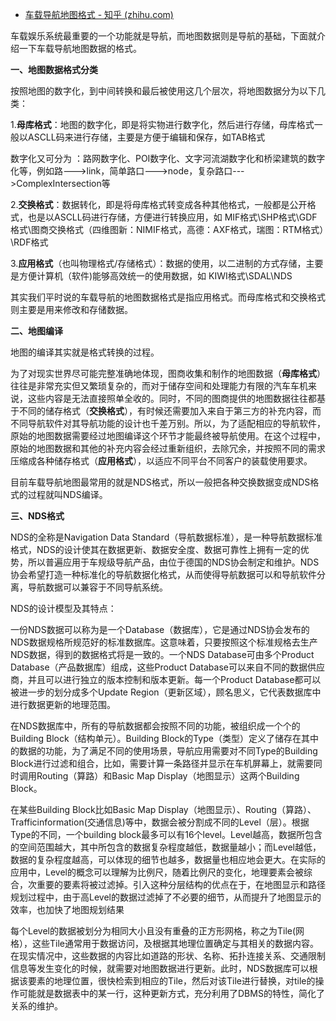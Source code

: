 - [车载导航地图格式 - 知乎 (zhihu.com)](https://zhuanlan.zhihu.com/p/299673563)

车载娱乐系统最重要的一个功能就是导航，而地图数据则是导航的基础，下面就介绍一下车载导航地图数据的格式。

**一、地图数据格式分类**

按照地图的数字化，到中间转换和最后被使用这几个层次，将地图数据分为以下几类：

1.**母库格式**：地图的数字化，即是将实物进行数字化，然后进行存储，母库格式一般以ASCLL码来进行存储，主要是方便于编辑和保存，如TAB格式

数字化又可分为 ：路网数字化、POI数字化、文字河流湖数字化和桥梁建筑的数字化等，例如路--->link，简单路口--->node，复杂路口--->ComplexIntersection等

2.**交换格式**：数据转化，即是将母库格式转变成各种其他格式，一般都是公开格式，也是以ASCLL码进行存储，方便进行转换应用，如 MIF格式\SHP格式\GDF格式\图商交换格式（四维图新：NIMIF格式，高德：AXF格式，瑞图：RTM格式）\RDF格式

3.**应用格式**（也叫物理格式/存储格式）：数据的使用，以二进制的方式存储，主要是方便计算机（软件)能够高效统一的使用数据，如 KIWI格式\SDAL\NDS

其实我们平时说的车载导航的地图数据格式是指应用格式。而母库格式和交换格式则主要是用来修改和存储数据。

**二、地图编译**

地图的编译其实就是格式转换的过程。

为了对现实世界尽可能完整准确地体现，图商收集和制作的地图数据（**母库格式**）往往是非常充实但又繁琐复杂的，而对于储存空间和处理能力有限的汽车车机来说，这些内容是无法直接照单全收的。同时，不同的图商提供的地图数据往往都基于不同的储存格式（**交换格式**），有时候还需要加入来自于第三方的补充内容，而不同导航软件对其导航功能的设计也千差万别。所以，为了适配相应的导航软件，原始的地图数据需要经过地图编译这个环节才能最终被导航使用。在这个过程中，原始的地图数据和其他的补充内容会经过重新组织，去除冗余，并按照不同的需求压缩成各种储存格式（**应用格式**），以适应不同平台不同客户的装载使用要求。

目前车载导航地图最常用的就是NDS格式，所以一般把各种交换数据变成NDS格式的过程就叫NDS编译。

**三、NDS格式**

NDS的全称是Navigation Data Standard（导航数据标准），是一种导航数据标准格式，NDS的设计使其在数据更新、数据安全度、数据可靠性上拥有一定的优势，所以普遍应用于车规级导航产品，由位于德国的NDS协会制定和维护。NDS协会希望打造一种标准化的导航数据化格式，从而使得导航数据可以和导航软件分离，导航数据可以兼容于不同导航系统。

NDS的设计模型及其特点：

一份NDS数据可以称为是一个Database（数据库），它是通过NDS协会发布的NDS数据规格所规范好的标准数据库。这意味着，只要按照这个标准规格去生产NDS数据，得到的数据格式将是一致的。一个NDS Database可由多个Product Database（产品数据库）组成，这些Product Database可以来自不同的数据供应商，并且可以进行独立的版本控制和版本更新。每一个Product Database都可以被进一步的划分成多个Update Region（更新区域），顾名思义，它代表数据库中进行数据更新的地理范围。

在NDS数据库中，所有的导航数据都会按照不同的功能，被组织成一个个的Building Block（结构单元）。Building Block的Type（类型）定义了储存在其中的数据的功能，为了满足不同的使用场景，导航应用需要对不同Type的Building Block进行过滤和组合，比如，需要计算一条路径并显示在车机屏幕上，就需要同时调用Routing（算路）和Basic Map Display（地图显示）这两个Building Block。

在某些Building Block比如Basic Map Display（地图显示）、Routing（算路）、Trafficinformation(交通信息)等中，数据会被分割成不同的Level（层）。根据Type的不同，一个building block最多可以有16个level。Level越高，数据所包含的空间范围越大，其中所包含的数据复杂程度越低，数据量越小；而Level越低，数据的复杂程度越高，可以体现的细节也越多，数据量也相应地会更大。在实际的应用中，Level的概念可以理解为比例尺，随着比例尺的变化，地理要素会被综合，次重要的要素将被过滤掉。引入这种分层结构的优点在于，在地图显示和路径规划过程中，由于高Level的数据过滤掉了不必要的细节，从而提升了地图显示的效率，也加快了地图规划结果

每个Level的数据被划分为相同大小且没有重叠的正方形网格，称之为Tile(网格），这些Tile通常用于数据访问，及根据其地理位置确定与其相关的数据内容。在现实情况中，这些数据的内容比如道路的形状、名称、拓扑连接关系、交通限制信息等发生变化的时候，就需要对地图数据进行更新。此时，NDS数据库可以根据该要素的地理位置，很快检索到相应的Tile，然后对该Tile进行替换，对tile的操作可能就是数据表中的某一行，这种更新方式，充分利用了DBMS的特性，简化了关系的维护。